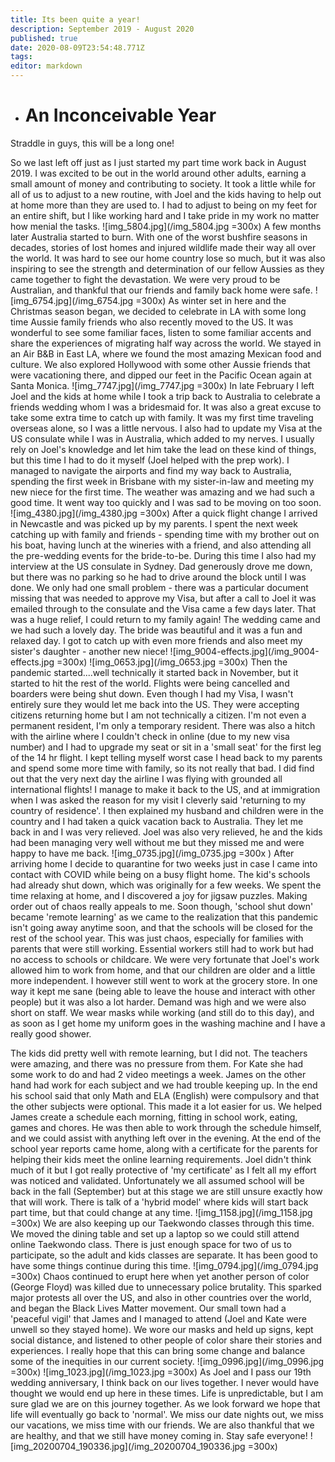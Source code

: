 ```yaml
---
title: Its been quite a year!
description: September 2019 - August 2020
published: true
date: 2020-08-09T23:54:48.771Z
tags: 
editor: markdown
---
```


- # An Inconceivable Year
Straddle in guys, this will be a long one!

So we last left off just as I just started my part time work back in August 2019. I was excited to be out in the world around other adults, earning a small amount of money and contributing to society. It took a little while for all of us to adjust to a new routine, with Joel and the kids having to help out at home more than they are used to. I had to adjust to being on my feet for an entire shift, but I like working hard and I take pride in my work no matter how menial the tasks. 
![img_5804.jpg](/img_5804.jpg =300x)
A few months later Australia started to burn. With one of the worst bushfire seasons in decades, stories of lost homes and injured wildlife made their way all over the world. It was hard to see our home country lose so much, but it was also inspiring to see the strength and determination of our fellow Aussies as they came together to fight the devastation. We were very proud to be Australian, and thankful that our friends and family back home were safe. 
![img_6754.jpg](/img_6754.jpg =300x)
As winter set in here and the Christmas season began, we decided to celebrate in LA with some long time Aussie family friends who also recently moved to the US. It was wonderful to see some familiar faces, listen to some familiar accents and share the experiences of migrating half way across the world. We stayed in an Air B&B in East LA, where we found the most amazing Mexican food and culture. We also explored Hollywood with some other Aussie friends that were vacationing there, and dipped our feet in the Pacific Ocean again at Santa Monica. 
![img_7747.jpg](/img_7747.jpg =300x)
In late February I left Joel and the kids at home while I took a trip back to Australia to celebrate a friends wedding whom I was a bridesmaid for. It was also a great excuse to take some extra time to catch up with family. It was my first time traveling overseas alone,  so I was a little nervous. I also had to update my Visa at the US consulate while I was in Australia, which added to my nerves. I usually rely on Joel's knowledge and let him take the lead on these kind of things, but this time I had to do it myself (Joel helped with the prep work). I managed to navigate the airports and find my way back to Australia, spending the first week in Brisbane with my sister-in-law and meeting my new niece for the first time. The weather was amazing and we had such a good time. It went way too quickly and I was sad to be moving on too soon. 
![img_4380.jpg](/img_4380.jpg =300x)
After a quick flight change I arrived in Newcastle and was picked up by my parents. I spent the next week catching up with family and friends - spending time with my brother out on his boat, having lunch at the wineries with a friend, and also attending all the pre-wedding events for the bride-to-be. During this time I also had my interview at the US consulate in Sydney. Dad generously drove me down, but there was no parking so he had to drive around the block until I was done. We only had one small problem - there was a particular document missing that was needed to approve my Visa, but after a call to Joel it was emailed through to the consulate and the Visa came a few days later. That was a huge relief, I could return to my family again!
The wedding came and we had such a lovely day. The bride was beautiful and it was a fun and relaxed day. I got to catch up with even more friends and also meet my sister's daughter - another new niece!
![img_9004-effects.jpg](/img_9004-effects.jpg =300x)
![img_0653.jpg](/img_0653.jpg =300x)
Then the pandemic started....well technically it started back in November, but it started to hit the rest of the world. Flights were being cancelled and boarders were being shut down. Even though I had my Visa, I wasn't entirely sure they would let me back into the US. They were accepting citizens returning home but I am not technically a citizen. I'm not even a permanent resident, I'm only a temporary resident. There was also a hitch with the airline where I couldn't check in online (due to my new visa number) and I had to upgrade my seat or sit in a 'small seat' for the first leg of the 14 hr flight. I kept telling myself worst case I head back to my parents and spend some more time with family, so its not really that bad. I did find out that the very next day the airline I was flying with grounded all international flights! I manage to make it back to the US, and at immigration when I was asked the reason for my visit I cleverly said 'returning to my country of residence'. I then explained my husband and children were in the country and I had taken a quick vacation back to Australia. They let me back in and I was very relieved. Joel was also very relieved, he and the kids had been managing very well without me but they missed me and were happy to have me back. 
![img_0735.jpg](/img_0735.jpg =300x )
After arriving home I decide to quarantine for two weeks just in case I came into contact with COVID while being on a busy flight home. The kid's schools had already shut down, which was originally for a few weeks. We spent the time relaxing at home, and I discovered a joy for jigsaw puzzles. Making order out of chaos really appeals to me. Soon though, 'school shut down' became 'remote learning' as we came to the realization that this pandemic isn't going away anytime soon, and that the schools will be closed for the rest of the school year. This was just chaos, especially for families with parents that were still working. Essential workers still had to work but had no access to schools or childcare. We were very fortunate that Joel's work allowed him to work from home, and that our children are older and a little more independent. I however still went to work at the grocery store. In one way it kept me sane (being able to leave the house and interact with other people) but it was also a lot harder. Demand was high and we were also short on staff. We wear masks while working (and still do to this day), and as soon as I get home my uniform goes in the washing machine and I have a really good shower. 

The kids did pretty well with remote learning, but I did not. The teachers were amazing, and there was no pressure from them. For Kate she had some work to do and had 2 video meetings a week. James on the other hand had work for each subject and we had trouble keeping up. In the end his school said that only Math and ELA (English) were compulsory and that the other subjects were optional. This made it a lot easier for us. We helped James create a schedule each morning, fitting in school work, eating, games and chores. He was then able  to work through the schedule himself, and we could assist with anything left over in the evening. At the end of the school year reports came home, along with a certificate for the parents for helping their kids meet the online learning requirements. Joel didn't think much of it but I got really protective of 'my certificate' as I felt all my effort was noticed and validated. Unfortunately we all assumed school will be back in the fall (September) but at this stage we are still unsure exactly how that will work. There is talk of a 'hybrid model' where kids will start back part time, but that could change at any time. 
![img_1158.jpg](/img_1158.jpg =300x)
We are also keeping up our  Taekwondo classes through this time. We moved the dining table and set up a laptop so we could still attend online Taekwondo class. There is just enough space for two of us to participate, so the adult and kids classes are separate. It has been good to have some things continue during this time.
![img_0794.jpg](/img_0794.jpg =300x)
Chaos continued to erupt here when yet another person of color (George Floyd) was killed due to unnecessary police brutality. This sparked major protests all over the US, and also in other countries over the world, and began the Black Lives Matter movement. Our small town had a 'peaceful vigil' that James and I managed to attend (Joel and Kate were unwell so they stayed home). We wore our masks and held up signs, kept social distance, and listened to other people of color share their stories and experiences. I really hope that this can bring some change and balance some of the inequities in our current society.
![img_0996.jpg](/img_0996.jpg =300x)
![img_1023.jpg](/img_1023.jpg =300x)
As Joel and I pass our 19th wedding anniversary, I think back on our lives together. I never would have thought we would end up here in these times. Life is unpredictable, but I am sure glad we are on this journey together.  As we look forward we hope that life will eventually go back to 'normal'. We miss our date nights out, we miss our vacations, we miss time with our friends. We are also thankful that we are healthy, and that we still have money coming in. Stay safe everyone!
![img_20200704_190336.jpg](/img_20200704_190336.jpg =300x)
